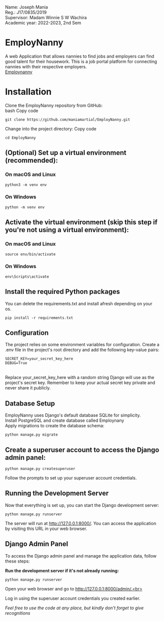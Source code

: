 
Name:          Joseph Mania<br>
Reg.:          J17/0835/2019<br>
Supervisor:    Madam Winnie S W Wachira<br>
Academic year: 2022-2023, 2nd Sem<br>

# EmployNanny
A web Application that allows nannies to find jobs and employers can find good talent for their housework.
This is a job portal platform for connecting nannies with their respective employers.<br/>
[Employnanny](https://employnannies.onrender.com)

# Installation
Clone the EmployNanny repository from GitHub:<br>
bash
Copy code<br/>
```
git clone https://github.com/maniamartial/EmployNanny.git
```

Change into the project directory:
Copy code<br/>
```
cd EmployNanny
```

## (Optional) Set up a virtual environment (recommended):

### On macOS and Linux
```
python3 -m venv env
```

### On Windows
```
python -m venv env
```

## Activate the virtual environment (skip this step if you're not using a virtual environment):
### On macOS and Linux
```
source env/bin/activate
```

### On Windows
```
env\Scripts\activate
```

## Install the required Python packages
You can delete the requirements.txt and install afresh depending on your os.
```
pip install -r requirements.txt
```

## Configuration
The project relies on some environment variables for configuration. Create a .env file in the project's root directory and add the following key-value pairs:<br>
```
SECRET_KEY=your_secret_key_here
DEBUG=True
```
<br>
Replace your_secret_key_here with a random string Django will use as the project's secret key. Remember to keep your actual secret key private and never share it publicly.

## Database Setup
EmployNanny uses Django's default database SQLite for simplicity. <br>
Install PostgreSQL and create database called Employnany<br>
Apply migrations to create the database schema:<br>
```
python manage.py migrate
```

## Create a superuser account to access the Django admin panel:
```
python manage.py createsuperuser
```
Follow the prompts to set up your superuser account credentials.<br>

## Running the Development Server
Now that everything is set up, you can start the Django development server:<br>
```
python manage.py runserver
```
The server will run at http://127.0.0.1:8000/. You can access the application by visiting this URL in your web browser.<br>

## Django Admin Panel
To access the Django admin panel and manage the application data, follow these steps:<br>

**Run the development server if it's not already running:**
```
python manage.py runserver
```
Open your web browser and go to http://127.0.0.1:8000/admin/.<br>

Log in using the superuser account credentials you created earlier.

*Feel free to use the code at any place, but kindly don't forget to give recognitions*
